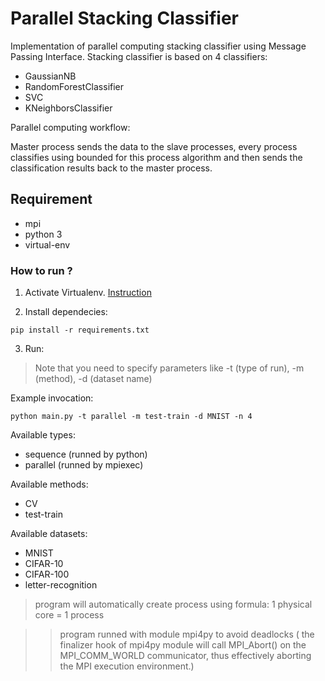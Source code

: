 # Parallel Stacking Classifier

Implementation of parallel computing stacking classifier using Message Passing Interface.
Stacking classifier is based on 4 classifiers:
- GaussianNB
- RandomForestClassifier
- SVC
- KNeighborsClassifier

Parallel computing workflow:

Master process sends the data to the slave processes, every process classifies using bounded for this process algorithm and then sends the classification results back to the master process.


## Requirement

- mpi 
- python 3
- virtual-env

### How to run ?

1) Activate Virtualenv. [Instruction](https://virtualenv.pypa.io/en/latest/userguide/)


2) Install dependecies:

```
pip install -r requirements.txt
```

3) Run:

> Note that you need to specify parameters like -t (type of run), -m (method), -d (dataset name)

Example invocation:
```
python main.py -t parallel -m test-train -d MNIST -n 4 
```

Available types:
- sequence (runned by python)
- parallel (runned by mpiexec)

Available methods:
- CV
- test-train

Available datasets:
- MNIST
- CIFAR-10
- CIFAR-100
- letter-recognition

> program will automatically create process using formula: 1 physical core = 1 process

>> program runned with module mpi4py to avoid deadlocks ( the finalizer hook of mpi4py module will call MPI_Abort() on the MPI_COMM_WORLD communicator, thus effectively aborting the MPI execution environment.)